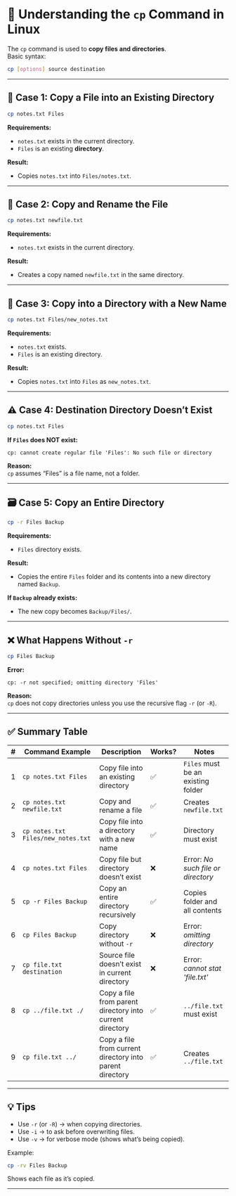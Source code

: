 # 🧠 Understanding the `cp` Command in Linux

The `cp` command is used to **copy files and directories**.  
Basic syntax:

```bash
cp [options] source destination
```

---

## 📄 Case 1: Copy a File into an Existing Directory

```bash
cp notes.txt Files
```

**Requirements:**
- `notes.txt` exists in the current directory.
- `Files` is an existing **directory**.

**Result:**
- Copies `notes.txt` into `Files/notes.txt`.

---

## 📝 Case 2: Copy and Rename the File

```bash
cp notes.txt newfile.txt
```

**Requirements:**
- `notes.txt` exists in the current directory.

**Result:**
- Creates a copy named `newfile.txt` in the same directory.

---

## 📁 Case 3: Copy into a Directory with a New Name

```bash
cp notes.txt Files/new_notes.txt
```

**Requirements:**
- `notes.txt` exists.
- `Files` is an existing directory.

**Result:**
- Copies `notes.txt` into `Files` as `new_notes.txt`.

---

## ⚠️ Case 4: Destination Directory Doesn’t Exist

```bash
cp notes.txt Files
```

**If `Files` does NOT exist:**
```
cp: cannot create regular file 'Files': No such file or directory
```

**Reason:**  
`cp` assumes “Files” is a file name, not a folder.

---

## 🗃️ Case 5: Copy an Entire Directory

```bash
cp -r Files Backup
```

**Requirements:**
- `Files` directory exists.

**Result:**
- Copies the entire `Files` folder and its contents into a new directory named `Backup`.

**If `Backup` already exists:**  
- The new copy becomes `Backup/Files/`.

---

## ❌ What Happens Without `-r`

```bash
cp Files Backup
```

**Error:**
```
cp: -r not specified; omitting directory 'Files'
```

**Reason:**  
`cp` does not copy directories unless you use the recursive flag `-r` (or `-R`).

---

## ✅ Summary Table

| # | Command Example | Description | Works? | Notes |
|---|------------------|--------------|--------|-------|
| 1 | `cp notes.txt Files` | Copy file into an existing directory | ✅ | `Files` must be an existing folder |
| 2 | `cp notes.txt newfile.txt` | Copy and rename a file | ✅ | Creates `newfile.txt` |
| 3 | `cp notes.txt Files/new_notes.txt` | Copy file into a directory with a new name | ✅ | Directory must exist |
| 4 | `cp notes.txt Files` | Copy file but directory doesn’t exist | ❌ | Error: *No such file or directory* |
| 5 | `cp -r Files Backup` | Copy an entire directory recursively | ✅ | Copies folder and all contents |
| 6 | `cp Files Backup` | Copy directory without `-r` | ❌ | Error: *omitting directory* |
| 7 | `cp file.txt destination` | Source file doesn’t exist in current directory | ❌ | Error: *cannot stat 'file.txt'* |
| 8 | `cp ../file.txt ./` | Copy a file from parent directory into current directory | ✅ | `../file.txt` must exist |
| 9 | `cp file.txt ../` | Copy a file from current directory into parent directory | ✅ | Creates `../file.txt` |

---

## 💡 Tips
- Use `-r` (or `-R`) → when copying directories.
- Use `-i` → to ask before overwriting files.
- Use `-v` → for verbose mode (shows what’s being copied).

Example:
```bash
cp -rv Files Backup
```
Shows each file as it’s copied.

---
